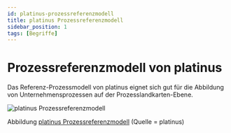 ```yaml
---
id: platinus-prozessreferenzmodell
title: platinus Prozessreferenzmodell
sidebar_position: 1
tags: [Begriffe]
---
```


# Prozessreferenzmodell von platinus

Das Referenz-Prozessmodell von platinus eignet sich gut für die Abbildung von Unternehmensprozessen auf der Prozesslandkarten-Ebene. 

![platinus Prozessreferenzmodell](/img/platinus-prozessreferenzmodell.png)

Abbildung [platinus Prozessreferenzmodell](/img/platinus-prozessreferenzmodell.png) (Quelle = platinus)